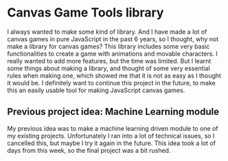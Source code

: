 # Canvas Game Tools library

I always wanted to make some kind of library. And I have made a lot of canvas games in pure JavaScript in the past 6 years, so I thought, why not make a library for canvas games? This library includes some very basic functionalities to create a game with animations and movable characters. I really wanted to add more features, but the time was limited. But I learnt some things about making a library, and thought of some very essential rules when making one, which showed me that it is not as easy as I thought it would be. I definitely want to continue this project in the future, to make this an easily usable tool for making JavaScript canvas games.

## Previous project idea: Machine Learning module

My previous idea was to make a machine learning driven module to one of my existing projects. Unfortunately I ran into a lot of technical issues, so I cancelled this, but maybe I try it again in the future. This idea took a lot of days from this week, so the final project was a bit rushed.
